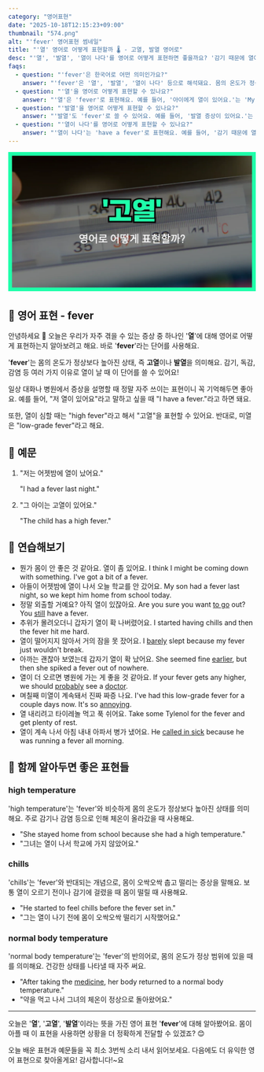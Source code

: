 ```yaml
---
category: "영어표현"
date: "2025-10-18T12:15:23+09:00"
thumbnail: "574.png"
alt: "'fever' 영어표현 썸네일"
title: "'열' 영어로 어떻게 표현할까 🌡️ - 고열, 발열 영어로"
desc: "'열', '발열', '열이 나다'를 영어로 어떻게 표현하면 좋을까요? '감기 때문에 열이 나요.', '아이에게 열이 있어요.' 등을 영어로 표현하는 법을 배워봅시다. 다양한 예문을 통해서 연습하고 본인의 표현으로 만들어 보세요."
faqs: 
  - question: "'fever'은 한국어로 어떤 의미인가요?"
    answer: "'fever'은 '열', '발열', '열이 나다' 등으로 해석돼요. 몸의 온도가 정상보다 높아진 상태를 말해요."
  - question: "'열'을 영어로 어떻게 표현할 수 있나요?"
    answer: "'열'은 'fever'로 표현해요. 예를 들어, '아이에게 열이 있어요.'는 'My child has a fever.'라고 해요."
  - question: "'발열'을 영어로 어떻게 표현할 수 있나요?"
    answer: "'발열'도 'fever'로 쓸 수 있어요. 예를 들어, '발열 증상이 있어요.'는 'I have symptoms of a fever.'라고 말해요."
  - question: "'열이 나다'를 영어로 어떻게 표현할 수 있나요?"
    answer: "'열이 나다'는 'have a fever'로 표현해요. 예를 들어, '감기 때문에 열이 나요.'는 'I have a fever because of a cold.'라고 해요."
---
```


!['fever' 영어표현](./574.png)

## 🌟 영어 표현 - fever

안녕하세요 👋 오늘은 우리가 자주 겪을 수 있는 증상 중 하나인 '**열**'에 대해 영어로 어떻게 표현하는지 알아보려고 해요. 바로 '**fever**'라는 단어를 사용해요.

'**fever**'는 몸의 온도가 정상보다 높아진 상태, 즉 **고열**이나 **발열**을 의미해요. 감기, 독감, 감염 등 여러 가지 이유로 열이 날 때 이 단어를 쓸 수 있어요!

일상 대화나 병원에서 증상을 설명할 때 정말 자주 쓰이는 표현이니 꼭 기억해두면 좋아요. 예를 들어, "저 열이 있어요"라고 말하고 싶을 때 "I have a fever."라고 하면 돼요.

또한, 열이 심할 때는 "high fever"라고 해서 "고열"을 표현할 수 있어요. 반대로, 미열은 "low-grade fever"라고 해요.

## 📖 예문

1. "저는 어젯밤에 열이 났어요."

   "I had a fever last night."

2. "그 아이는 고열이 있어요."

   "The child has a high fever."



## 💬 연습해보기

<ul data-interactive-list>

  <li data-interactive-item>
    <span data-toggler>뭔가 몸이 안 좋은 것 같아요. 열이 좀 있어요.</span>
    <span data-answer>I think I might be coming down with something. I've got a bit of a fever.</span>
  </li>

  <li data-interactive-item>
    <span data-toggler>아들이 어젯밤에 열이 나서 오늘 학교를 안 갔어요.</span>
    <span data-answer>My son had a fever last night, so we kept him home from school today.</span>
  </li>

  <li data-interactive-item>
    <span data-toggler>정말 외출할 거예요? 아직 열이 있잖아요.</span>
    <span data-answer>Are you sure you want <a href="/blog/in-english/450.to-go/">to go</a> out? You <a href="/blog/in-english/254.still/">still</a> have a fever.</span>
  </li>

  <li data-interactive-item>
    <span data-toggler>추위가 몰려오더니 갑자기 열이 확 나버렸어요.</span>
    <span data-answer>I started having chills and then the fever hit me hard.</span>
  </li>

  <li data-interactive-item>
    <span data-toggler>열이 떨어지지 않아서 거의 잠을 못 잤어요.</span>
    <span data-answer>I <a href="/blog/in-english/078.barely/">barely</a> slept because my fever just wouldn't break.</span>
  </li>

  <li data-interactive-item>
    <span data-toggler>아까는 괜찮아 보였는데 갑자기 열이 확 났어요.</span>
    <span data-answer>She seemed fine <a href="/blog/in-english/397.earlier/">earlier</a>, but then she spiked a fever out of nowhere.</span>
  </li>

  <li data-interactive-item>
    <span data-toggler>열이 더 오르면 병원에 가는 게 좋을 것 같아요.</span>
    <span data-answer>If your fever gets any higher, we should <a href="/blog/in-english/281.probably/">probably</a> see a <a href="/blog/in-english/563.doctor/">doctor</a>.</span>
  </li>

  <li data-interactive-item>
    <span data-toggler>며칠째 미열이 계속돼서 진짜 짜증 나요.</span>
    <span data-answer>I've had this low-grade fever for a couple days now. It's so <a href="/blog/in-english/364.annoying/">annoying</a>.</span>
  </li>

  <li data-interactive-item>
    <span data-toggler>열 내리려고 타이레놀 먹고 푹 쉬어요.</span>
    <span data-answer>Take some Tylenol for the fever and get plenty of rest.</span>
  </li>

  <li data-interactive-item>
    <span data-toggler>열이 계속 나서 아침 내내 아파서 병가 냈어요.</span>
    <span data-answer>He <a href="/blog/vocab-1/032.call-in-sick/">called in sick</a> because he was running a fever all morning.</span>
  </li>

</ul>

## 🤝 함께 알아두면 좋은 표현들

### high temperature

'high temperature'는 'fever'와 비슷하게 몸의 온도가 정상보다 높아진 상태를 의미해요. 주로 감기나 감염 등으로 인해 체온이 올라갔을 때 사용해요.

- "She stayed home from school because she had a high temperature."
- "그녀는 열이 나서 학교에 가지 않았어요."

### chills

'chills'는 'fever'와 반대되는 개념으로, 몸이 오싹오싹 춥고 떨리는 증상을 말해요. 보통 열이 오르기 전이나 감기에 걸렸을 때 몸이 떨릴 때 사용해요.

- "He started to feel chills before the fever set in."
- "그는 열이 나기 전에 몸이 오싹오싹 떨리기 시작했어요."

### normal body temperature

'normal body temperature'는 'fever'의 반의어로, 몸의 온도가 정상 범위에 있을 때를 의미해요. 건강한 상태를 나타낼 때 자주 써요.

- "After taking the [medicine](/blog/in-english/567.medicine/), her body returned to a normal body temperature."
- "약을 먹고 나서 그녀의 체온이 정상으로 돌아왔어요."

---

오늘은 '**열**', '**고열**', '**발열**'이라는 뜻을 가진 영어 표현 '**fever**'에 대해 알아봤어요. 몸이 아플 때 이 표현을 사용하면 상황을 더 정확하게 전달할 수 있겠죠? 😊

오늘 배운 표현과 예문들을 꼭 최소 3번씩 소리 내서 읽어보세요. 다음에도 더 유익한 영어 표현으로 찾아올게요! 감사합니다!~요

